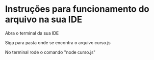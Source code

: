 # Instruções para funcionamento do arquivo na sua IDE

Abra o terminal da sua IDE


Siga para pasta onde se encontra o arquivo curso.js


No terminal rode o comando "node curso.js"
